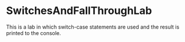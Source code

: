 # SwitchesAndFallThroughLab
This is a lab in which switch-case statements are used and the result is printed to the console.
